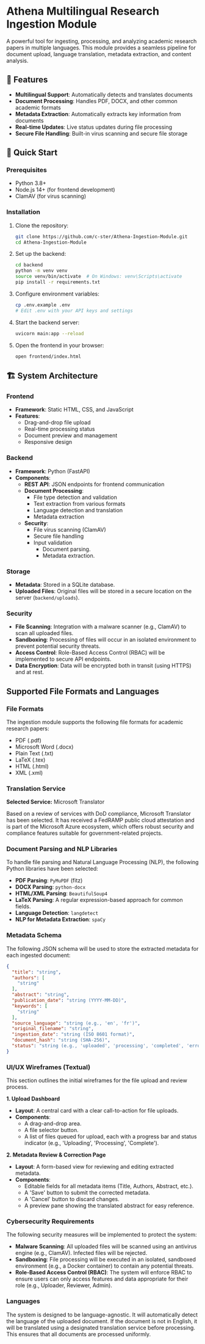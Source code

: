 # Athena Multilingual Research Ingestion Module

A powerful tool for ingesting, processing, and analyzing academic research papers in multiple languages. This module provides a seamless pipeline for document upload, language translation, metadata extraction, and content analysis.

## 🌟 Features

- **Multilingual Support**: Automatically detects and translates documents
- **Document Processing**: Handles PDF, DOCX, and other common academic formats
- **Metadata Extraction**: Automatically extracts key information from documents
- **Real-time Updates**: Live status updates during file processing
- **Secure File Handling**: Built-in virus scanning and secure file storage

## 🚀 Quick Start

### Prerequisites
- Python 3.8+
- Node.js 14+ (for frontend development)
- ClamAV (for virus scanning)

### Installation

1. Clone the repository:
   ```bash
   git clone https://github.com/c-ster/Athena-Ingestion-Module.git
   cd Athena-Ingestion-Module
   ```

2. Set up the backend:
   ```bash
   cd backend
   python -m venv venv
   source venv/bin/activate  # On Windows: venv\Scripts\activate
   pip install -r requirements.txt
   ```

3. Configure environment variables:
   ```bash
   cp .env.example .env
   # Edit .env with your API keys and settings
   ```

4. Start the backend server:
   ```bash
   uvicorn main:app --reload
   ```

5. Open the frontend in your browser:
   ```
   open frontend/index.html
   ```

## 🏗️ System Architecture

### Frontend
- **Framework**: Static HTML, CSS, and JavaScript
- **Features**:
  - Drag-and-drop file upload
  - Real-time processing status
  - Document preview and management
  - Responsive design

### Backend
- **Framework**: Python (FastAPI)
- **Components**:
  - **REST API**: JSON endpoints for frontend communication
  - **Document Processing**:
    - File type detection and validation
    - Text extraction from various formats
    - Language detection and translation
    - Metadata extraction
  - **Security**:
    - File virus scanning (ClamAV)
    - Secure file handling
    - Input validation
        -   Document parsing.
        -   Metadata extraction.

### Storage
-   **Metadata**: Stored in a SQLite database.
-   **Uploaded Files**: Original files will be stored in a secure location on the server (`backend/uploads`).

### Security
-   **File Scanning**: Integration with a malware scanner (e.g., ClamAV) to scan all uploaded files.
-   **Sandboxing**: Processing of files will occur in an isolated environment to prevent potential security threats.
-   **Access Control**: Role-Based Access Control (RBAC) will be implemented to secure API endpoints.
-   **Data Encryption**: Data will be encrypted both in transit (using HTTPS) and at rest.

## Supported File Formats and Languages

### File Formats
The ingestion module supports the following file formats for academic research papers:
- PDF (.pdf)
- Microsoft Word (.docx)
- Plain Text (.txt)
- LaTeX (.tex)
- HTML (.html)
- XML (.xml)

### Translation Service

**Selected Service:** Microsoft Translator

Based on a review of services with DoD compliance, Microsoft Translator has been selected. It has received a FedRAMP public cloud attestation and is part of the Microsoft Azure ecosystem, which offers robust security and compliance features suitable for government-related projects.

### Document Parsing and NLP Libraries

To handle file parsing and Natural Language Processing (NLP), the following Python libraries have been selected:

-   **PDF Parsing**: `PyMuPDF` (fitz)
-   **DOCX Parsing**: `python-docx`
-   **HTML/XML Parsing**: `BeautifulSoup4`
-   **LaTeX Parsing**: A regular expression-based approach for common fields.
-   **Language Detection**: `langdetect`
-   **NLP for Metadata Extraction**: `spaCy`

### Metadata Schema

The following JSON schema will be used to store the extracted metadata for each ingested document:

```json
{
  "title": "string",
  "authors": [
    "string"
  ],
  "abstract": "string",
  "publication_date": "string (YYYY-MM-DD)",
  "keywords": [
    "string"
  ],
  "source_language": "string (e.g., 'en', 'fr')",
  "original_filename": "string",
  "ingestion_date": "string (ISO 8601 format)",
  "document_hash": "string (SHA-256)",
  "status": "string (e.g., 'uploaded', 'processing', 'completed', 'error')"
}
```

### UI/UX Wireframes (Textual)

This section outlines the initial wireframes for the file upload and review process.

**1. Upload Dashboard**
-   **Layout**: A central card with a clear call-to-action for file uploads.
-   **Components**:
    -   A drag-and-drop area.
    -   A file selector button.
    -   A list of files queued for upload, each with a progress bar and status indicator (e.g., 'Uploading', 'Processing', 'Complete').

**2. Metadata Review & Correction Page**
-   **Layout**: A form-based view for reviewing and editing extracted metadata.
-   **Components**:
    -   Editable fields for all metadata items (Title, Authors, Abstract, etc.).
    -   A 'Save' button to submit the corrected metadata.
    -   A 'Cancel' button to discard changes.
    -   A preview pane showing the translated abstract for easy reference.

### Cybersecurity Requirements

The following security measures will be implemented to protect the system:

-   **Malware Scanning**: All uploaded files will be scanned using an antivirus engine (e.g., ClamAV). Infected files will be rejected.
-   **Sandboxing**: File processing will be executed in an isolated, sandboxed environment (e.g., a Docker container) to contain any potential threats.
-   **Role-Based Access Control (RBAC)**: The system will enforce RBAC to ensure users can only access features and data appropriate for their role (e.g., Uploader, Reviewer, Admin).

### Languages
The system is designed to be language-agnostic. It will automatically detect the language of the uploaded document. If the document is not in English, it will be translated using a designated translation service before processing. This ensures that all documents are processed uniformly.
